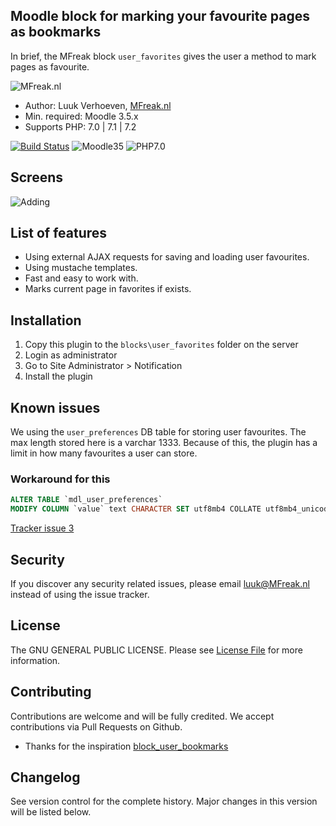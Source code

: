 ## Moodle block for marking your favourite pages as bookmarks

In brief, the MFreak block `user_favorites` gives the user a method to mark pages as favourite.
 
![MFreak.nl](https://MFreak.nl/logo_small.png)

* Author: Luuk Verhoeven, [MFreak.nl](https://MFreak.nl/)
* Min. required: Moodle 3.5.x
* Supports PHP: 7.0 | 7.1 | 7.2 

[![Build Status](https://travis-ci.org/MFreakNL/moodle-block-user_favorites.svg?branch=master)](https://travis-ci.org/MoodleFreak/moodle-block-user_favorites) 
![Moodle35](https://img.shields.io/badge/moodle-3.5-brightgreen.svg)
![PHP7.0](https://img.shields.io/badge/PHP-7.0-brightgreen.svg)

## Screens

![Adding](https://content.screencast.com/users/LuukVerhoeven/folders/Snagit/media/0a62b7d5-c369-453f-9a63-fff5d2c24f9b/10.27.2018-12.40.GIF)

## List of features
- Using external AJAX requests for saving and loading user favourites.
- Using mustache templates.
- Fast and easy to work with.
- Marks current page in favorites if exists. 

## Installation
1.  Copy this plugin to the `blocks\user_favorites` folder on the server
2.  Login as administrator
3.  Go to Site Administrator > Notification
4.  Install the plugin

## Known issues
We using the `user_preferences` DB table for storing user favourites. 
The max length stored here is a varchar 1333. Because of this, the plugin has a limit in how many favourites a user can store.

### Workaround for this
```sql
ALTER TABLE `mdl_user_preferences` 
MODIFY COLUMN `value` text CHARACTER SET utf8mb4 COLLATE utf8mb4_unicode_ci NOT NULL DEFAULT '' AFTER `name`
```
[Tracker issue 3](https://github.com/MFreakNL/moodle-block-user_favorites/issues/3)

## Security

If you discover any security related issues, please email [luuk@MFreak.nl](mailto:luuk@MFreak.nl) instead of using the issue tracker.

## License

The GNU GENERAL PUBLIC LICENSE. Please see [License File](LICENSE) for more information.

## Contributing

Contributions are welcome and will be fully credited. We accept contributions via Pull Requests on Github.

- Thanks for the inspiration [block_user_bookmarks](https://moodle.org/plugins/block_user_bookmarks)

## Changelog

See version control for the complete history. Major changes in this version will be listed below.
